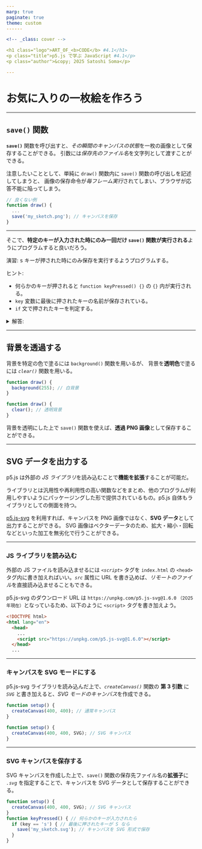 ```yaml
---
marp: true
paginate: true
theme: custom
------

<!-- _class: cover -->

<h1 class="logo">ART_OF_<b>CODE</b> #4.1</h1>
<p class="title">p5.js で学ぶ JavaScript #4.1</p>
<p class="author">&copy; 2025 Satoshi Soma</p>

---
```


# お気に入りの一枚絵を作ろう

---

## `save()` 関数
**`save()`** 関数を呼び出すと、*その瞬間のキャンバスの状態*を一枚の画像として保存することができる。
引数には*保存先のファイル名*を文字列として渡すことができる。

注意したいこととして、単純に `draw()` 関数内に `save()` 関数の呼び出しを記述してしまうと、
画像の保存命令が*毎フレーム実行*されてしまい、ブラウザが応答不能に陥ってしまう。

```js
// 良くない例
function draw() {
  ...
  save('my_sketch.png'); // キャンバスを保存
}
```

---

そこで、**特定のキーが入力された時にのみ一回だけ `save()` 関数が実行される**ようにプログラムすると良いだろう。

<div class="challenge">
演習:
<kbd>s</kbd> キーが押された時にのみ保存を実行するようプログラムする。

ヒント:
- 何らかのキーが押されると `function keyPressed() {}` の `{}` 内が実行される。
- `key` 変数に最後に押されたキーの名前が保存されている。
- `if` 文で押されたキーを判定する。

<details>
<summary>解答:</summary>

```js
function keyPressed() { // 何らかのキーが入力されたら
  if (key == 's') { // 最後に押されたキーが S なら
    save('my_sketch.png'); // キャンバスを保存
  }
}
```

</details>
</div>

---

## 背景を透過する
背景を特定の色で塗るには `background()` 関数を用いるが、
背景を**透明色**で塗るには *`clear()`* 関数を用いる。

<div class="cols gap">


```js
function draw() {
  background(255); // 白背景
}
```

```js
function draw() {
  clear(); // 透明背景
}
```

</div>

背景を透明にした上で `save()` 関数を使えば、**透過 PNG 画像**として保存することができる。

---

## SVG データを出力する
p5.js は外部の *JS ライブラリ*を読み込むことで**機能を拡張**することが可能だ。

<p class="note">
ライブラリとは汎用性や再利用性の高い関数などをまとめ、他のプログラムが利用しやすいようにパッケージングした形で提供されているもの。p5.js 自体もライブラリとしての側面を持つ。
</p>

[p5.js-svg](https://github.com/zenozeng/p5.js-svg) を利用すれば、キャンバスを PNG 画像ではなく、**SVG データ**として出力することができる。
SVG 画像はベクターデータのため、拡大・縮小・回転などといった加工を無劣化で行うことができる。

---

### JS ライブラリを読み込む
外部の JS ファイルを読み込ませるには *`<script>`* タグを `index.html` の `<head>` タグ内に書き加えればいい。*`src`* 属性に URL を書き込めば、*リモートのファイル*を直接読み込ませることもできる。 

p5.js-svg のダウンロード URL は `https://unpkg.com/p5.js-svg@1.6.0` <small>（2025 年現在）</small>となっているため、以下のように `<script>` タグを書き加えよう。

```html
<!DOCTYPE html>
<html lang="en">
  <head>
    ...
    <script src="https://unpkg.com/p5.js-svg@1.6.0"></script>
  </head>
  ...
```

---

### キャンバスを SVG モードにする
p5.js-svg ライブラリを読み込んだ上で、*`createCanvas()`* 関数の **第 3 引数** に *`SVG`* と書き加えると、*SVG モードのキャンバス*を作成できる。

<div class="cols gap">

```js
function setup() {
  createCanvas(400, 400); // 通常キャンバス
}
```

```js
function setup() {
  createCanvas(400, 400, SVG); // SVG キャンバス
}
```

</div>

---

### SVG キャンバスを保存する
SVG キャンバスを作成した上で、`save()` 関数の保存先ファイル名の**拡張子**に *`.svg`* を指定することで、キャンバスを SVG データとして保存することができる。

```js
function setup() {
  createCanvas(400, 400, SVG); // SVG キャンバス
}
function keyPressed() { // 何らかのキーが入力されたら
  if (key == 's') { // 最後に押されたキーが S なら
    save('my_sketch.svg'); // キャンバスを SVG 形式で保存
  }
}
```

